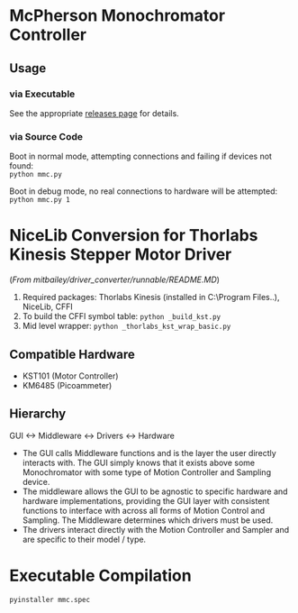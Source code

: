 # McPherson Monochromator Controller

## Usage
### via Executable
See the appropriate [releases page](https://github.com/mitbailey/MMC/releases) for details.  

### via Source Code
Boot in normal mode, attempting connections and failing if devices not found:  
`python mmc.py`   
   
Boot in debug mode, no real connections to hardware will be attempted:  
`python mmc.py 1`

# NiceLib Conversion for Thorlabs Kinesis Stepper Motor Driver
(_From mitbailey/driver_converter/runnable/README.MD_)
1. Required packages: Thorlabs Kinesis (installed in C:\Program Files..), NiceLib, CFFI
2. To build the CFFI symbol table: `python _build_kst.py`
3. Mid level wrapper: `python _thorlabs_kst_wrap_basic.py`

## Compatible Hardware
- KST101 (Motor Controller)  
- KM6485 (Picoammeter)  

## Hierarchy
GUI <-> Middleware <-> Drivers <-> Hardware
- The GUI calls Middleware functions and is the layer the user directly interacts with. The GUI simply knows that it exists above some Monochromator with some type of Motion Controller and Sampling device.
- The middleware allows the GUI to be agnostic to specific hardware and hardware implementations, providing the GUI layer with consistent functions to interface with across all forms of Motion Control and Sampling. The Middleware determines which drivers must be used.
- The drivers interact directly with the Motion Controller and Sampler and are specific to their model / type.

# Executable Compilation
`pyinstaller mmc.spec`